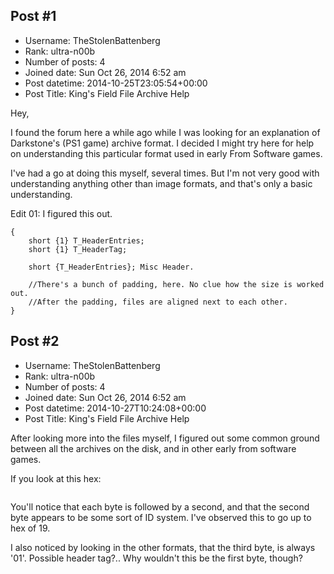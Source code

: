 ## Post #1
- Username: TheStolenBattenberg
- Rank: ultra-n00b
- Number of posts: 4
- Joined date: Sun Oct 26, 2014 6:52 am
- Post datetime: 2014-10-25T23:05:54+00:00
- Post Title: King's Field File Archive Help

Hey,

I found the forum here a while ago while I was looking for an explanation of Darkstone's (PS1 game) archive format. I decided I might try here for help on understanding this particular format used in early From Software games.

I've had a go at doing this myself, several times. But I'm not very good with understanding anything other than image formats, and that's only a basic understanding.

Edit 01: I figured this out.

```
{
	short {1} T_HeaderEntries;
	short {1} T_HeaderTag;
	
	short {T_HeaderEntries}; Misc Header.
	
	//There's a bunch of padding, here. No clue how the size is worked out.
	//After the padding, files are aligned next to each other.
}
```
## Post #2
- Username: TheStolenBattenberg
- Rank: ultra-n00b
- Number of posts: 4
- Joined date: Sun Oct 26, 2014 6:52 am
- Post datetime: 2014-10-27T10:24:08+00:00
- Post Title: King's Field File Archive Help

After looking more into the files myself, I figured out some common ground between all the archives on the disk, and in other early from software games.

If you look at this hex:

```

```


You'll notice that each byte is followed by a second, and that the second byte appears to be some sort of ID system. I've observed this to go up to hex of 19.

I also noticed by looking in the other formats, that the third byte, is always '01'. Possible header tag?.. Why wouldn't this be the first byte, though?

